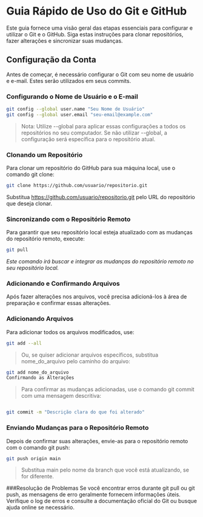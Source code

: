 # Guia Rápido de Uso do Git e GitHub

Este guia fornece uma visão geral das etapas essenciais para configurar e utilizar o Git e o GitHub. Siga estas instruções para clonar repositórios, fazer alterações e sincronizar suas mudanças.

## Configuração da Conta

Antes de começar, é necessário configurar o Git com seu nome de usuário e e-mail. Estes serão utilizados em seus commits.

### Configurando o Nome de Usuário e o E-mail

```sh
git config --global user.name "Seu Nome de Usuário"
git config --global user.email "seu-email@example.com"
````
> Nota: Utilize --global para aplicar essas configurações a todos os repositórios no seu computador. Se não utilizar --global, a configuração será específica para o repositório atual.

### Clonando um Repositório
Para clonar um repositório do GitHub para sua máquina local, use o comando git clone:

```sh
git clone https://github.com/usuario/repositorio.git
```
Substitua https://github.com/usuario/repositorio.git pelo URL do repositório que deseja clonar.

### Sincronizando com o Repositório Remoto
Para garantir que seu repositório local esteja atualizado com as mudanças do repositório remoto, execute:

```sh
git pull
```
*Este comando irá buscar e integrar as mudanças do repositório remoto no seu repositório local.*

### Adicionando e Confirmando Arquivos
Após fazer alterações nos arquivos, você precisa adicioná-los à área de preparação e confirmar essas alterações.

### Adicionando Arquivos
Para adicionar todos os arquivos modificados, use:

```sh
git add --all
```

> Ou, se quiser adicionar arquivos específicos, substitua nome_do_arquivo pelo caminho do arquivo:

```sh
git add nome_do_arquivo
Confirmando as Alterações

```
> Para confirmar as mudanças adicionadas, use o comando git commit com uma mensagem descritiva:

```sh

git commit -m "Descrição clara do que foi alterado"
```
### Enviando Mudanças para o Repositório Remoto
Depois de confirmar suas alterações, envie-as para o repositório remoto com o comando git push:
```sh
git push origin main
```
> Substitua main pelo nome da branch que você está atualizando, se for diferente.

###Resolução de Problemas
Se você encontrar erros durante git pull ou git push, as mensagens de erro geralmente fornecem informações úteis. Verifique o log de erros e consulte a documentação oficial do Git ou busque ajuda online se necessário.


